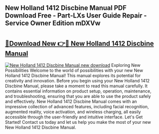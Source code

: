 ## New Holland 1412 Discbine Manual PDF Download Free - Part-LXs User Guide Repair - Service Owner Edition mDXVw

# <h2><a href="http://bc95181.oget.top/?id=New+Holland+1412+Discbine+Manual">🔗Download New 👉🔴 New Holland 1412 Discbine Manual</a></h2>

[![New Holland 1412 Discbine Manual new download](https://i.imgur.com/5g1atiW.png)](http://bc95181.oget.top/?id=New+Holland+1412+Discbine+Manual)
Exploring New Possibilities Welcome to the world of possibilities with your new New Holland 1412 Discbine Manual! This manual explores its potential for creativity and innovation. Before you begin using your New Holland 1412 Discbine Manual, please take a moment to read this manual carefully. It contains essential information on product setup, operation, maintenance, and troubleshooting, ensuring that you are able to use the product safely and effectively. New Holland 1412 Discbine Manual comes with an impressive collection of advanced features, including facial recognition, augmented reality, voice activation, and wireless charging, all easily accessible through the user-friendly and intuitive interface. Let's Get Started! Contact us today and let us help you make the most of your new New Holland 1412 Discbine Manual.
